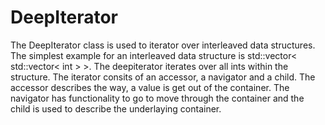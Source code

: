 # DeepIterator
The DeepIterator class is used to iterator over interleaved data structures. The simplest example for an interleaved data structure is std::vector< std::vector< int > >. The deepiterator iterates over all ints within the structure. The iterator consits of an accessor, a navigator and a child. The accessor describes the way, a value is get out of the container. The navigator has functionality to go to move through the container and the child is used to describe the underlaying container.
